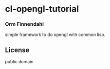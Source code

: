 # cl-opengl-tutorial
### Orm Finnendahl

simple framework to do opengl with common lisp.

## License

public domain

